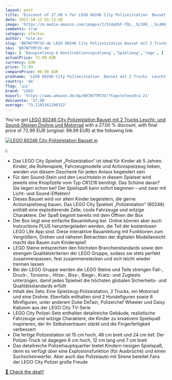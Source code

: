 ```yaml
---
layout: post
title: 'Discount of 27.00 % for LEGO 60246 City Polizeistation  Bauset m'
date: 2021-10-12 01:13:50
image: 'https://m.media-amazon.com/images/I/514qhbF-fDL._SL500_._SL400_.jpg'
comments: true
category: ofertas
author: 'tole.es'
slug: 'B07W7TM73V-de LEGO 60246 City Polizeistation Bauset mit 2 Trucks Leucht-...'
sku: 'B07W7TM73V-de'
tags: [ 'Bauspielzeug & Konstruktionsspielzeug','Spielzeug','lego', ]
actualPrice: 72.99 EUR
currency: EUR
price: 72.99
comparePrice: 99.99 EUR
prodname: 'LEGO 60246 City Polizeistation  Bauset mit 2 Trucks  Leucht- und Sound-Steinen  Drohne und Motorrad'
country: 'de'
flag: '🇩🇪'
brand: 'LEGO'
buyurl: 'https://www.amazon.de/dp/B07W7TM73V/?tag=tolees0ca-21'
descuento: '27.00'
average: '73.1105161290322'
---
```


You've got [LEGO 60246 City Polizeistation  Bauset mit 2 Trucks  Leucht- und Sound-Steinen  Drohne und Motorrad](https://www.amazon.de/dp/B07W7TM73V/?tag=tolees0ca-21) with a  27.00 % discount, with final price of 72.99 EUR (original: 99.99 EUR) at the following link:

[![LEGO 60246 City Polizeistation  Bauset m](https://m.media-amazon.com/images/I/514qhbF-fDL._SL500_._SL400_.jpg)](https://www.amazon.de/dp/B07W7TM73V/?tag=tolees0ca-21)

ℹ️:

- Das LEGO City Spielset „Polizeistation“ ist ideal für Kinder ab 5 Jahren. Kinder, die Rollenspiele, Fahrzeugmodelle und Actionspielzeug lieben, werden von diesem Geschenk für jeden Anlass begeistert sein
- Für den Sound-Stein und den Leuchtstein in diesem Spielset wird jeweils eine Knopfzelle vom Typ CR1216 benötigt. Das Schöne daran? Sie liegen schon bei! Der Spielspaß kann sofort beginnen – und zwar mit Licht- und Sound-Effekten!
- Dieses Bauset wird vor allem Kinder begeistern, die gerne Actionspielzeug bauen. Das LEGO City Spielset „Polizeistation“ (60246) enthält eine explodierende Zelle, coole Fahrzeuge und witzige Charaktere. Der Spaß beginnt bereits mit dem Öffnen der Box
- Der Box liegt eine einfache Bauanleitung bei. Online können aber auch Instructions PLUS heruntergeladen werden, die Teil der kostenlosen LEGO Life App sind. Diese interaktive Bauanleitung mit Funktionen zum Vergrößern, Drehen und näheren Betrachten der digitalen Modellansicht macht das Bauen zum Kinderspiel!
- LEGO Steine entsprechen den höchsten Branchenstandards sowie den strengen Qualitätskriterien der LEGO Gruppe, sodass sie stets perfekt zusammenpassen, fest zusammenstecken und sich leicht wieder trennen lassen
- Bei der LEGO Gruppe werden die LEGO Steine und Teile strengen Fall-, Druck-, Torsions-, Hitze-, Biss-, Biege-, Kratz- und Zugtests unterzogen, damit jedes Spielset die höchsten globalen Sicherheits- und Qualitätsstandards erfüllt
- Inhalt des Sets: Eine Spielzeug-Polizeistation, 2 Trucks, ein Motorrad und eine Drohne. Ebenfalls enthalten sind 2 Hundefiguren sowie 6 Minifiguren, unter anderem Duke DeTain, Polizeichef Wheeler und Daisy Kaboom aus der LEGO City TV-Serie
- LEGO City Polizei-Sets enthalten detailreiche Gebäude, realistische Fahrzeuge und witzige Charaktere, die Kinder zu kreativem Spielspaß inspirieren, der ihr Selbstvertrauen stärkt und die Fingerfertigkeit verbessert
- Die fertige Polizeistation ist 15 cm hoch, 48 cm breit und 24 cm tief. Der Polizei-Truck ist dagegen 6 cm hoch, 12 cm lang und 7 cm breit
- Das detailreiche Polizeihauptquartier bietet Kindern riesigen Spielspaß, denn es verfügt über eine Explosionsfunktion (für Ausbrüche) und einen Suchscheinwerfer. Aber auch das Polizeiauto mit Sirene bereitet Fans der LEGO City Polizei große Freude

[🛒 Check the deal!!](https://www.amazon.de/dp/B07W7TM73V/?tag=tolees0ca-21)
